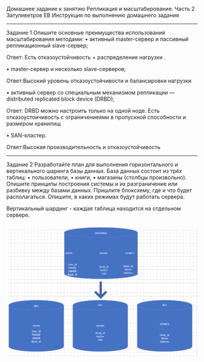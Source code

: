 Домашнее задание к занятию Репликация и масштабирование. Часть 2 Затуливетров ЕВ
Инструкция по выполнению домашнего задания
________________________________________
Задание 1
Опишите основные преимущества использования масштабирования методами:
•	активный master-сервер и пассивный репликационный slave-сервер;

Ответ: Есть отказоустойчивость + распределение нагрузки .

•	master-сервер и несколько slave-серверов;

Ответ:Высокий уровень отказоустойчивости и балансировки нагрузки

•	активный сервер со специальным механизмом репликации — distributed replicated block device (DRBD);

Ответ: DRBD можно настроить только на одной ноде. Есть отказоустоичивость с ограничениеями в пропускной способности и размером хранилищ

•	SAN-кластер.

Ответ:Высокая производительность и отказоустойчивость

________________________________________
Задание 2
Разработайте план для выполнения горизонтального и вертикального шаринга базы данных. База данных состоит из трёх таблиц:
•	пользователи,
•	книги,
•	магазины (столбцы произвольно).
Опишите принципы построения системы и их разграничение или разбивку между базами данных.
Пришлите блоксхему, где и что будет располагаться. Опишите, в каких режимах будут работать сервера.


Вертикальный шардинг - каждая таблица находится на отдельном сервере.

![Sharding](https://github.com/zatulik2606/Netology-devops/blob/screenshorts/%D0%B8%D0%B7%D0%BE%D0%B1%D1%80%D0%B0%D0%B6%D0%B5%D0%BD%D0%B8%D0%B5_2023-04-12_175152810.png)
